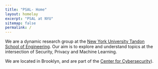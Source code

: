 ```yaml
---
title: "PSAL- Home"
layout: homelay
excerpt: "PSAL at NYU"
sitemap: false
permalink: /
---
```


We are a dynamic research group at the [New York University Tandon School of Engineering](hhttps://engineering.nyu.edu/). Our aim is to explore and understand topics at the intersection of Security, Privacy and Machine Learning.

We are located in Brooklyn, and are part of the [Center for Cybersecurity](https://engineering.nyu.edu/research-innovation/centers/nyu-center-cybersecurity-ccs)).
